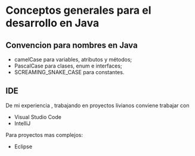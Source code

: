 # Conceptos generales para el desarrollo en Java

## Convencion para nombres en Java
* camelCase para variables, atributos y métodos;
* PascalCase para clases, enum e interfaces;
* SCREAMING_SNAKE_CASE para constantes.

## IDE 

De mi experiencia , trabajando en proyectos livianos conviene trabajar con 
* Visual Studio Code
* IntelliJ

Para proyectos mas complejos:
* Eclipse
